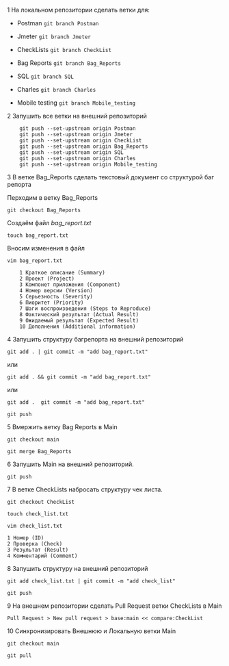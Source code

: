 1 На локальном репозитории сделать ветки для:
	
  - Postman  `git branch Postman`
	
  - Jmeter `git branch Jmeter`
	
  - CheckLists `git branch CheckList`
	
  - Bag Reports `git branch Bag_Reports`
	
  - SQL `git branch SQL`
	
  - Charles `git branch Charles`
	
  - Mobile testing `git branch Mobile_testing`

2 Запушить все ветки на внешний репозиторий
```
	git push --set-upstream origin Postman
	git push --set-upstream origin Jmeter
	git push --set-upstream origin CheckList
	git push --set-upstream origin Bag_Reports
	git push --set-upstream origin SQL
	git push --set-upstream origin Charles
	git push --set-upstream origin Mobile_testing
```
3 В ветке Bag_Reports сделать текстовый документ со структурой баг репорта

  Перходим в ветку Bag_Reports
  
  `git checkout Bag_Reports`	
	
  Создаём файл *bag_report.txt* 
  
  `touch bag_report.txt`
	
  Вносим изменения в файл 
  
  `vim bag_report.txt`
  
        1 Краткое описание (Summary)
        2 Проект (Project)
        3 Компонет приложения (Component)
        4 Номер версии (Version)
        5 Серьезность (Severity)
        6 Пиоритет (Priority)
        7 Шаги воспроизведения (Steps to Reproduce)
        8 Фактический результат (Actual Result)
        9 Ожидаемый результат (Expected Result)
        10 Дополнения (Additional information)
 
 
4 Запушить структуру багрепорта на внешний репозиторий
 
  `git add . | git commit -m "add bag_report.txt"`
  
  или
  
  `git add . && git commit -m "add bag_report.txt"`
  
  или
  
  `git add .  git commit -m "add bag_report.txt"`
  
  `git push`
  
5 Вмержить ветку Bag Reports в Main
 
   `git checkout main`
 
   `git merge Bag_Reports`
	
6 Запушить Main на внешний репозиторий.

   `git push`

7 В ветке CheckLists набросать структуру чек листа.

   `git checkout CheckList`

   `touch check_list.txt`
	
   `vim check_list.txt`
   
    1 Номер (ID)
    2 Проверка (Check)
    3 Результат (Result)
    4 Комментарий (Comment)
  
8 Запушить структуру на внешний репозиторий

   `git add check_list.txt | git commit -m "add check_list"`
	
   `git push`
	
9	На внешнем репозитории сделать Pull Request ветки CheckLists в Main

   `Pull Request > New pull request > base:main << compare:CheckList`
 
10 Синхронизировать Внешнюю и Локальную ветки Main
   
   `git checkout main`
   
   `git pull`
